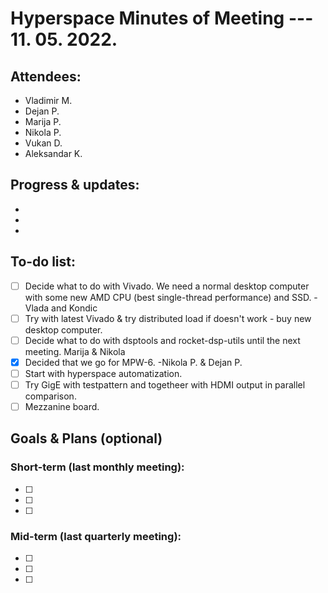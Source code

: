 # Hyperspace Minutes of Meeting --- 11. 05. 2022.

## Attendees:
* Vladimir M.
* Dejan P.
* Marija P.
* Nikola P.
* Vukan D.
* Aleksandar K.

## Progress & updates:
*
* 
* 

## To-do list:
* [ ] Decide what to do with Vivado. We need a normal desktop computer with some new AMD CPU (best single-thread performance) and SSD. -Vlada and Kondic
* [ ] Try with latest Vivado & try distributed load if doesn't work - buy new desktop computer.
* [ ] Decide what to do with dsptools and rocket-dsp-utils until the next meeting. Marija & Nikola
* [x] Decided that we go for MPW-6. -Nikola P. & Dejan P.
* [ ] Start with hyperspace automatization.
* [ ] Try GigE with testpattern and togetheer with HDMI output in parallel comparison.
* [ ] Mezzanine board.

<!-- To keep regular meetings within the time limit, this is an optional meeting part -->

## Goals & Plans (optional)

### Short-term (last monthly meeting):
* [ ] 
* [ ] 
* [ ] 

### Mid-term (last quarterly meeting):
* [ ] 
* [ ] 
* [ ] 

<!-- ## Publications (conferences & journals) -->
